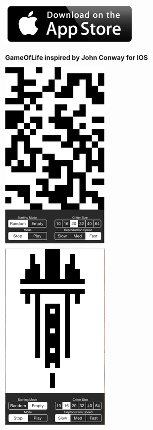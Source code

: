 

[![Foo](https://raw.githubusercontent.com/william-fiset/GameOfLife/master/download-on-the-app-store-button.png)](https://itunes.apple.com/us/artist/william-fiset/id918743897)

## GameOfLife inspired by John Conway for IOS


![Alt text](https://raw.githubusercontent.com/william-fiset/GameOfLife/master/ScreenShots/gameoflife.png "Game O Life Screenshot")

![Alt text](https://raw.githubusercontent.com/william-fiset/GameOfLife/master/ScreenShots/gameoflife_draw.png "Game O Life Screenshot")
